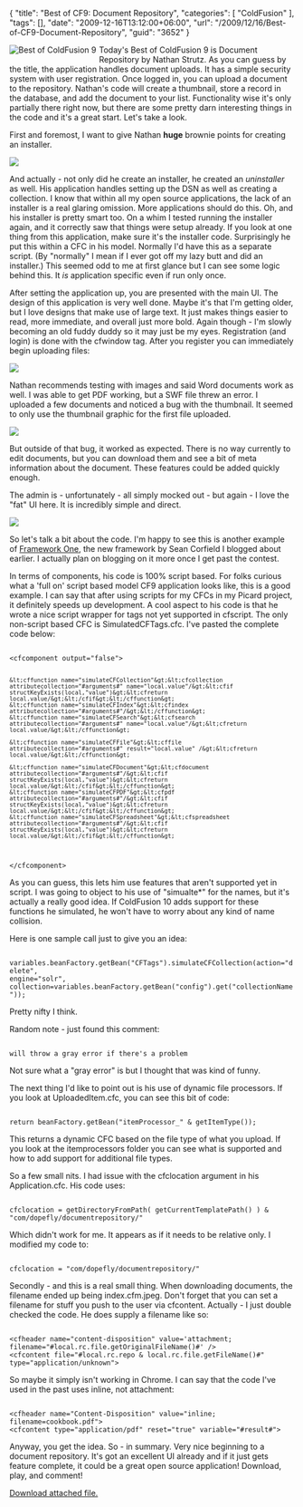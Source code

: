 {
	"title": "Best of CF9: Document Repository",
	"categories": [
		"ColdFusion"
	],
	"tags": [],
	"date": "2009-12-16T13:12:00+06:00",
	"url": "/2009/12/16/Best-of-CF9-Document-Repository",
	"guid": "3652"
}

<img src="https://static.raymondcamden.com/images/cfjedi/bestcfcontest1.jpg" title="Best of ColdFusion 9" align="left" style="margin-right:5px;margin-bottom:5px"/> Today's Best of ColdFusion 9 is Document Repository by Nathan Strutz. As you can guess by the title, the application handles document uploads. It has a simple security system with user registration. Once logged in, you can upload a document to the repository. Nathan's code will create a thumbnail, store a record in the database, and add the document to your list. Functionality wise it's only partially there right now, but there are some pretty darn interesting things in the code and it's a great start. Let's take a look.
<!--more-->
First and foremost, I want to give Nathan <b>huge</b> brownie points for creating an installer. 

<img src="https://static.raymondcamden.com/images/cfjedi/Picture 64.png" />

And actually - not only did he create an installer, he created an <i>uninstaller</i> as well. His application handles setting up the DSN as well as creating a collection. I know that within all my open source applications, the lack of an installer is a real glaring omission. More applications should do this. Oh, and his installer is pretty smart too. On a whim I tested running the installer again, and it correctly saw that things were setup already. If you look at one thing from this application, make sure it's the installer code. Surprisingly he put this within a CFC in his model. Normally I'd have this as a separate script. (By "normally" I mean if I ever got off my lazy butt and did an installer.) This seemed odd to me at first glance but I can see some logic behind this. It <i>is</i> application specific even if run only once. 

After setting the application up, you are presented with the main UI. The design of this application is very well done. Maybe it's that I'm getting older, but I love designs that make use of large text. It just makes things easier to read, more immediate, and overall just more bold. Again though - I'm slowly becoming an old fuddy duddy so it may just be my eyes. Registration (and login) is done with the cfwindow tag. After you register you can immediately begin uploading files:

<img src="https://static.raymondcamden.com/images/cfjedi/Picture 76.png" />

Nathan recommends testing with images and said Word documents work as well. I was able to get PDF working, but a SWF file threw an error. I uploaded a few documents and noticed a bug with the thumbnail. It seemed to only use the thumbnail graphic for the first file uploaded. 

<img src="https://static.raymondcamden.com/images/cfjedi/Picture 82.png" />

But outside of that bug, it worked as expected. There is no way currently to edit documents, but you can download them and see a bit of meta information about the document. These features could be added quickly enough. 

The admin is - unfortunately - all simply mocked out - but again - I love the "fat" UI here. It is incredibly simple and direct.

<img src="https://static.raymondcamden.com/images/cfjedi/Picture 92.png" />

So let's talk a bit about the code. I'm happy to see this is another example of <a href="http://fw1.riaforge.org">Framework One</a>, the new framework by Sean Corfield I blogged about earlier. I actually plan on blogging on it more once I get past the contest. 

In terms of components, his code is 100% script based. For folks curious what a 'full on' script based model CF9 application looks like, this is a good example. I can say that after using scripts for my CFCs in my Picard project, it definitely speeds up development. A cool aspect to his code is that he wrote a nice script wrapper for tags not yet supported in cfscript. The only non-script based CFC is SimulatedCFTags.cfc. I've pasted the complete code below:

<code>
&lt;cfcomponent output="false"&gt;

	&lt;cffunction name="simulateCFCollection"&gt;&lt;cfcollection attributecollection="#arguments#" name="local.value"/&gt;&lt;cfif structKeyExists(local,"value")&gt;&lt;cfreturn local.value/&gt;&lt;/cfif&gt;&lt;/cffunction&gt;
	&lt;cffunction name="simulateCFIndex"&gt;&lt;cfindex attributecollection="#arguments#"/&gt;&lt;/cffunction&gt;
	&lt;cffunction name="simulateCFSearch"&gt;&lt;cfsearch attributecollection="#arguments#" name="local.value"/&gt;&lt;cfreturn local.value/&gt;&lt;/cffunction&gt;

	&lt;cffunction name="simulateCFFile"&gt;&lt;cffile attributecollection="#arguments#" result="local.value" /&gt;&lt;cfreturn local.value/&gt;&lt;/cffunction&gt;

	&lt;cffunction name="simulateCFDocument"&gt;&lt;cfdocument attributecollection="#arguments#"/&gt;&lt;cfif structKeyExists(local,"value")&gt;&lt;cfreturn local.value/&gt;&lt;/cfif&gt;&lt;/cffunction&gt;
	&lt;cffunction name="simulateCFPDF"&gt;&lt;cfpdf attributecollection="#arguments#"/&gt;&lt;cfif structKeyExists(local,"value")&gt;&lt;cfreturn local.value/&gt;&lt;/cfif&gt;&lt;/cffunction&gt;
	&lt;cffunction name="simulateCFSpreadsheet"&gt;&lt;cfspreadsheet attributecollection="#arguments#"/&gt;&lt;cfif structKeyExists(local,"value")&gt;&lt;cfreturn local.value/&gt;&lt;/cfif&gt;&lt;/cffunction&gt;

&lt;/cfcomponent&gt;
</code>

As you can guess, this lets him use features that aren't supported yet in script. I was going to object to his use of "simualte*" for the names, but it's actually a really good idea. If ColdFusion 10 adds support for these functions he simulated, he won't have to worry about any kind of name collision. 

Here is one sample call just to give you an idea:

<code>			variables.beanFactory.getBean("CFTags").simulateCFCollection(action="delete", engine="solr", collection=variables.beanFactory.getBean("config").get("collectionName"));
</code>

Pretty nifty I think. 

Random note - just found this comment:

<code>
will throw a gray error if there's a problem
</code>

Not sure what a "gray error" is but I thought that was kind of funny.

The next thing I'd like to point out is his use of dynamic file processors. If you look at UploadedItem.cfc, you can see this bit of code:

<code>
return beanFactory.getBean("itemProcessor_" & getItemType());
</code>

This returns a dynamic CFC based on the file type of what you upload. If you look at the itemprocessors folder you can see what is supported and how to add support for additional file types. 

So a few small nits. I had issue with the cfclocation argument in his Application.cfc. His code uses:

<code>
cfclocation = getDirectoryFromPath( getCurrentTemplatePath() ) & "com/dopefly/documentrepository/"
</code>

Which didn't work for me. It appears as if it needs to be relative only. I modified my code to:

<code>
cfclocation = "com/dopefly/documentrepository/"
</code>

Secondly - and this is a real small thing. When downloading documents, the filename ended up being index.cfm.jpeg. Don't forget that you can set a filename for stuff you push to the user via cfcontent. Actually - I just double checked the code. He does supply a filename like so:

<code>
&lt;cfheader name="content-disposition" value='attachment; filename="#local.rc.file.getOriginalFileName()#' /&gt;
&lt;cfcontent file="#local.rc.repo & local.rc.file.getFileName()#" type="application/unknown"&gt;
</code>

So maybe it simply isn't working in Chrome. I can say that the code I've used in the past uses inline, not attachment:

<code>
&lt;cfheader name="Content-Disposition" value="inline; filename=cookbook.pdf"&gt;
&lt;cfcontent type="application/pdf" reset="true" variable="#result#"&gt;
</code>

Anyway, you get the idea. So - in summary. Very nice beginning to a document repository. It's got an excellent UI already and if it just gets feature complete, it could be a great open source application! Download, play, and comment!<p><a href='enclosures/C%3A%5Chosts%5C2009%2Ecoldfusionjedi%2Ecom%5Cenclosures%2FCF9DocRepo%5FBuild%2Ezip'>Download attached file.</a></p>